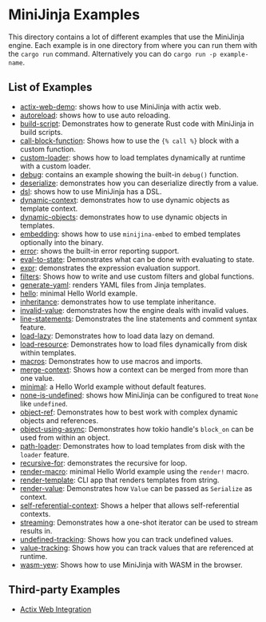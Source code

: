 # MiniJinja Examples

This directory contains a lot of different examples that use the MiniJinja
engine.  Each example is in one directory from where you can run them with
the `cargo run` command.  Alternatively you can do `cargo run -p example-name`.

## List of Examples

* [actix-web-demo](actix-web-demo): shows how to use MiniJinja with actix web.
* [autoreload](autoreload): shows how to use auto reloading.
* [build-script](build-script): Demonstrates how to generate Rust code with MiniJinja in build scripts.
* [call-block-function](call-block-function): Shows how to use the `{% call %}` block with a custom function.
* [custom-loader](custom-loader): shows how to load templates dynamically at runtime with a custom loader.
* [debug](debug): contains an example showing the built-in `debug()` function.
* [deserialize](deserialize): demonstrates how you can deserialize directly from a value.
* [dsl](dsl): shows how to use MiniJinja has a DSL.
* [dynamic-context](dynamic-context): demonstrates how to use dynamic objects as template context.
* [dynamic-objects](dynamic-objects): demonstrates how to use dynamic objects in templates.
* [embedding](embedding): shows how to use `minijina-embed` to embed templates optionally into the binary.
* [error](error): shows the built-in error reporting support.
* [eval-to-state](eval-to-state): Demonstrates what can be done with evaluating to state.
* [expr](expr): demonstrates the expression evaluation support.
* [filters](filters): Shows how to write and use custom filters and global functions.
* [generate-yaml](generate-yaml): renders YAML files from Jinja templates.
* [hello](hello): minimal Hello World example.
* [inheritance](inheritance): demonstrates how to use template inheritance.
* [invalid-value](invalid-value): demonstrates how the engine deals with invalid values.
* [line-statements](line-statements): Demonstrates the line statements and comment syntax feature.
* [load-lazy](load-lazy): Demonstrates how to load data lazy on demand.
* [load-resource](load-resource): Demonstrates how to load files dynamically from disk within templates.
* [macros](macros): Demonstrates how to use macros and imports.
* [merge-context](merge-context): Shows how a context can be merged from more than one value.
* [minimal](minimal): a Hello World example without default features.
* [none-is-undefined](none-is-undefined): shows how MiniJinja can be configured to treat `None` like `undefined`.
* [object-ref](object-ref): Demonstrates how to best work with complex dynamic objects and references.
* [object-using-async](object-using-async): Demonstrates how tokio handle's `block_on` can be used from within an object.
* [path-loader](path-loader): Demonstrates how to load templates from disk with the `loader` feature.
* [recursive-for](recursive-for): demonstrates the recursive for loop.
* [render-macro](render-macro): minimal Hello World example using the `render!` macro.
* [render-template](render-template): CLI app that renders templates from string.
* [render-value](render-value): Demonstrates how `Value` can be passed as `Serialize` as context.
* [self-referential-context](self-referential-context): Shows a helper that allows self-referential contexts.
* [streaming](streaming): Demonstrates how a one-shot iterator can be used to stream results in.
* [undefined-tracking](undefined-tracking): Shows how you can track undefined values.
* [value-tracking](value-tracking): Shows how you can track values that are referenced at runtime.
* [wasm-yew](wasm-yew): Shows how to use MiniJinja with WASM in the browser.

## Third-party Examples

* [Actix Web Integration](https://github.com/actix/examples/blob/master/templating/minijinja)
